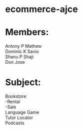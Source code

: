 # ecommerce-ajce
# Members:
  Antony P Mathew  
  Dominic K Savio  
  Shanu P Shaji  
  Don Jose  
# Subject: 
  Bookstore  
    -Rental  
    -Sale  
  Language Game  
  Tutor Locator  
  Podcasts  
  
